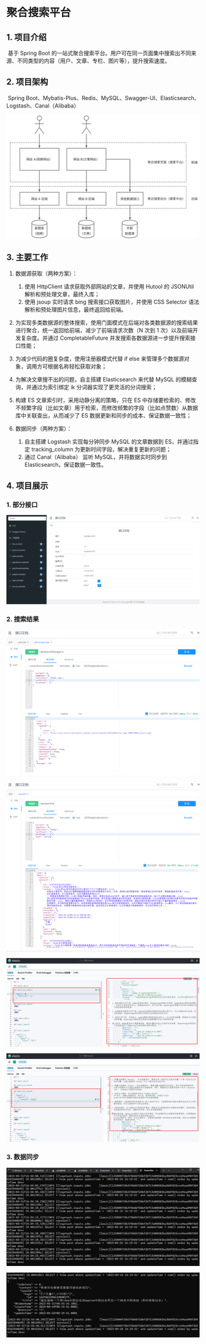 # 聚合搜索平台

## 1. 项目介绍

​		基于 Spring Boot 的一站式聚合搜索平台。用户可在同一页面集中搜索出不同来源、不同类型的内容（用户、文章、专栏、图片等），提升搜索速度。

## 2. 项目架构

​		Spring Boot、Mybatis-Plus、Redis、MySQL、Swagger-UI、Elasticsearch、Logstash、Canal（Alibaba）

![image-20230531162115474](README.assets/image-20230531162115474.png)

## 3. 主要工作

1. 数据源获取（两种方案）：
   1. 使用 HttpClient 请求获取外部网站的文章，并使用 Hutool 的 JSONUtil 解析和预处理文章，最终入库；
   2. 使用 jsoup 实时请求 bing 搜索接口获取图片，并使用 CSS Selector 语法解析和预处理图片信息，最终返回给前端。

2. 为实现多类数据源的整体搜索，使用门面模式在后端对各类数据源的搜索结果进行聚合，统一返回给前端，减少了前端请求次数（N 次到 1 次）以及前端开发复杂度。并通过 CompletableFuture 并发搜索各数据源进一步提升搜索接口性能；

3. 为减少代码的圈复杂度，使用注册器模式代替 if else 来管理多个数据源对象，调用方可根据名称轻松获取对象；

4. 为解决文章搜不出的问题，自主搭建 Elasticsearch 来代替 MySQL 的模糊查询，并通过为索引绑定 ik 分词器实现了更灵活的分词搜索；

5. 构建 ES 文章索引时，采用动静分离的策略，只在 ES 中存储要检索的、修改不频繁字段（比如文章）用于检索，而修改频繁的字段（比如点赞数）从数据库中关联查出，从而减少了 ES 数据更新和同步的成本、保证数据一致性；

6. 数据同步（两种方案）：
   1. 自主搭建 Logstash 实现每分钟同步 MySQL 的文章数据到 ES，并通过指定 tracking_column 为更新时间字段，解决重复更新的问题；
   2. 通过 Canal（Alibaba） 监听 MySQL，并将数据实时同步到 Elasticsearch，保证数据一致性。

## 4. 项目展示

### 1. 部分接口

![image-20230531163306044](README.assets/image-20230531163306044.png)



### 2. 搜索结果

![image-20230531165410896](README.assets/image-20230531165410896.png)

![image-20230531163531794](README.assets/image-20230531163531794.png)

![image-20230531165046259](README.assets/image-20230531165046259.png)

![image-20230531165010843](README.assets/image-20230531165010843.png)

### 3. 数据同步

![image-20230531165437895](README.assets/image-20230531165437895.png)

![image-20230531165550007](README.assets/image-20230531165550007.png)







